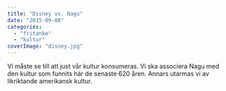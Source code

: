 ```yaml
---
title: "Disney vs. Nagu"
date: "2015-09-08"
categories: 
  - "fritanke"
  - "kultur"
coverImage: "disney.jpg"
---
```


Vi måste se till att just vår kultur konsumeras. Vi ska associera Nagu med den kultur som funnits här de senaste 620 åren. Annars utarmas vi av likriktande amerikansk kultur.
